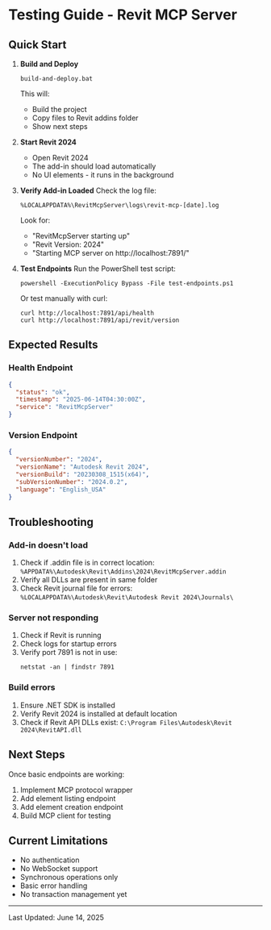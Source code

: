 # Testing Guide - Revit MCP Server

## Quick Start

1. **Build and Deploy**
   ```
   build-and-deploy.bat
   ```
   This will:
   - Build the project
   - Copy files to Revit addins folder
   - Show next steps

2. **Start Revit 2024**
   - Open Revit 2024
   - The add-in should load automatically
   - No UI elements - it runs in the background

3. **Verify Add-in Loaded**
   Check the log file:
   ```
   %LOCALAPPDATA%\RevitMcpServer\logs\revit-mcp-[date].log
   ```
   Look for:
   - "RevitMcpServer starting up"
   - "Revit Version: 2024"
   - "Starting MCP server on http://localhost:7891/"

4. **Test Endpoints**
   Run the PowerShell test script:
   ```
   powershell -ExecutionPolicy Bypass -File test-endpoints.ps1
   ```
   
   Or test manually with curl:
   ```
   curl http://localhost:7891/api/health
   curl http://localhost:7891/api/revit/version
   ```

## Expected Results

### Health Endpoint
```json
{
  "status": "ok",
  "timestamp": "2025-06-14T04:30:00Z",
  "service": "RevitMcpServer"
}
```

### Version Endpoint
```json
{
  "versionNumber": "2024",
  "versionName": "Autodesk Revit 2024",
  "versionBuild": "20230308_1515(x64)",
  "subVersionNumber": "2024.0.2",
  "language": "English_USA"
}
```

## Troubleshooting

### Add-in doesn't load
1. Check if .addin file is in correct location:
   `%APPDATA%\Autodesk\Revit\Addins\2024\RevitMcpServer.addin`
2. Verify all DLLs are present in same folder
3. Check Revit journal file for errors:
   `%LOCALAPPDATA%\Autodesk\Revit\Autodesk Revit 2024\Journals\`

### Server not responding
1. Check if Revit is running
2. Check logs for startup errors
3. Verify port 7891 is not in use:
   ```
   netstat -an | findstr 7891
   ```

### Build errors
1. Ensure .NET SDK is installed
2. Verify Revit 2024 is installed at default location
3. Check if Revit API DLLs exist:
   `C:\Program Files\Autodesk\Revit 2024\RevitAPI.dll`

## Next Steps

Once basic endpoints are working:
1. Implement MCP protocol wrapper
2. Add element listing endpoint
3. Add element creation endpoint
4. Build MCP client for testing

## Current Limitations

- No authentication
- No WebSocket support
- Synchronous operations only
- Basic error handling
- No transaction management yet

---

Last Updated: June 14, 2025
